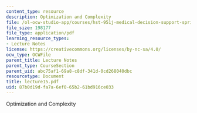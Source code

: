 ```yaml
---
content_type: resource
description: Optimization and Complexity
file: /ol-ocw-studio-app/courses/hst-951j-medical-decision-support-spring-2003/87b0d19dfa7a6ef065b261bd916ce033_lecture15.pdf
file_size: 198177
file_type: application/pdf
learning_resource_types:
- Lecture Notes
license: https://creativecommons.org/licenses/by-nc-sa/4.0/
ocw_type: OCWFile
parent_title: Lecture Notes
parent_type: CourseSection
parent_uid: abc75af1-69a8-c8df-341d-0cd268040dbc
resourcetype: Document
title: lecture15.pdf
uid: 87b0d19d-fa7a-6ef0-65b2-61bd916ce033
---
```

Optimization and Complexity
